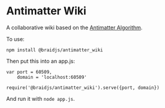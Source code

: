 # Antimatter Wiki

A collaborative wiki based on the [Antimatter Algorithm](https://braid.org/antimatter).

To use:

```
npm install @braidjs/antimatter_wiki
```

Then put this into an app.js:

```
var port = 60509,
    domain = 'localhost:60509'

require('@braidjs/antimatter_wiki').serve({port, domain})
```

And run it with `node app.js`.
